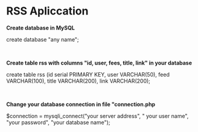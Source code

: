 <html>
<body>
  <h1>RSS Apliccation</h1>
  <p><b>Create database in MySQL</b></p>
  <p>create database "any name";</p><br>
  <p><b>Create table rss with columns "id, user, fees, title, link" in your database</b></p>
  <p>create table rss (id serial PRIMARY KEY, user VARCHAR(50), feed VARCHAR(100), title VARCHAR(200), link VARCHAR(200);</p><br>
  <p><b>Change your database connection in file "connection.php</b></p>
  <p>$connection = mysqli_connect("your server address", " your user name", "your password", "your database name");
</body>
</html>
